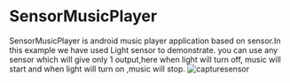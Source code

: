 # SensorMusicPlayer
SensorMusicPlayer is android music player application based on sensor.In this example we have used Light sensor to demonstrate. you can use any sensor which will give only 1 output,here when light will turn off, music will start  and when light will turn on ,music will stop. 
![capturesensor](https://user-images.githubusercontent.com/31741209/38809975-0073398e-41a3-11e8-9fea-620cbd2b65cb.PNG)
